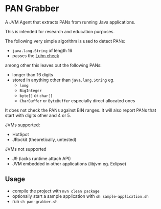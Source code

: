 PAN Grabber
===========

A JVM Agent that extracts PANs from running Java applications.

This is intended for research and education purposes.

The following very simple algorithm is used to detect PANs:

 * `java.lang.String` of length 16
 * passes the [Luhn check](http://en.wikipedia.org/wiki/Luhn_algorithm)

among other this leaves out the following PANs:

 * longer than 16 digits
 * stored in anything other than `java.lang.String` eg.
   * `long`
   * `BigInteger`
   * `byte[]` or `char[]`
   * `CharBuffer` or `ByteBuffer` especially direct allocated ones

It does not check the PANs against BIN ranges. It will also report PANs that start with digits other and 4 or 5.

JVMs supported:

 * HotSpot
 * JRockit (theoretically, untested)

JVMs not supported

 * J9 (lacks runtime attach API)
 * JVM embedded in other applications (libjvm eg. Eclipse)
 
Usage
-----

 * compile the project with `mvn clean package`
 * optionally start a sample application with `sh sample-application.sh`
 * run `sh pan-grabber.sh`
 
